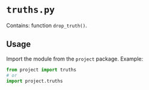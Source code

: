 # `truths.py`

Contains: function `drop_truth()`.

## Usage

Import the module from the `project` package. Example:

```python
from project import truths
# or
import project.truths
```
